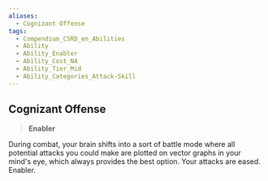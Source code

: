 ```yaml
---
aliases:
  - Cognizant Offense
tags:
  - Compendium_CSRD_en_Abilities
  - Ability
  - Ability_Enabler
  - Ability_Cost_NA
  - Ability_Tier_Mid
  - Ability_Categories_Attack-Skill
---
```

  
    
## Cognizant Offense    
>**Enabler**  
    
During combat, your brain shifts into a sort of battle mode where all potential attacks you could make are plotted on vector graphs in your mind's eye, which always provides the best option. Your attacks are eased. Enabler.
